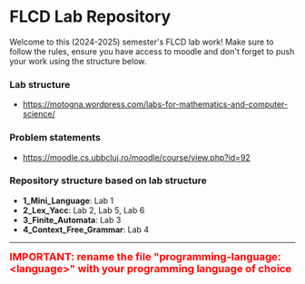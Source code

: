 # FLCD Lab Repository

Welcome to this (2024-2025) semester's FLCD lab work! Make sure to follow the rules, ensure you have access to moodle and don't forget to push your work using the structure below.

### Lab structure

- https://motogna.wordpress.com/labs-for-mathematics-and-computer-science/

### Problem statements

- https://moodle.cs.ubbcluj.ro/moodle/course/view.php?id=92

### Repository structure based on lab structure

- **1_Mini_Language**: Lab 1
- **2_Lex_Yacc**: Lab 2, Lab 5, Lab 6 
- **3_Finite_Automata**: Lab 3
- **4_Context_Free_Grammar**: Lab 4

---

<span style="color:red; font-size: 18px; font-weight:bold;">IMPORTANT: rename the file "programming-language:&lt;language&gt;" with your programming language of choice</span>
